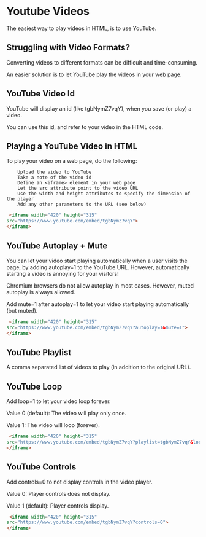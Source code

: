 # Youtube Videos

The easiest way to play videos in HTML, is to use YouTube.

## Struggling with Video Formats?
Converting videos to different formats can be difficult and time-consuming.

An easier solution is to let YouTube play the videos in your web page.

## YouTube Video Id
YouTube will display an id (like tgbNymZ7vqY), when you save (or play) a video.

You can use this id, and refer to your video in the HTML code.

## Playing a YouTube Video in HTML
To play your video on a web page, do the following:
```
    Upload the video to YouTube
    Take a note of the video id
    Define an <iframe> element in your web page
    Let the src attribute point to the video URL
    Use the width and height attributes to specify the dimension of the player
    Add any other parameters to the URL (see below)

```
```html
 <iframe width="420" height="315"
src="https://www.youtube.com/embed/tgbNymZ7vqY">
</iframe> 
```

## YouTube Autoplay + Mute
You can let your video start playing automatically when a user visits the page, by adding autoplay=1 to the YouTube URL. However, automatically starting a video is annoying for your visitors!

Chromium browsers do not allow autoplay in most cases. However, muted autoplay is always allowed.

Add mute=1 after autoplay=1 to let your video start playing automatically (but muted).

```html
 <iframe width="420" height="315"
src="https://www.youtube.com/embed/tgbNymZ7vqY?autoplay=1&mute=1">
</iframe> 
```

## YouTube Playlist
A comma separated list of videos to play (in addition to the original URL).

## YouTube Loop
Add loop=1 to let your video loop forever.

Value 0 (default): The video will play only once.

Value 1: The video will loop (forever).

```html
 <iframe width="420" height="315"
src="https://www.youtube.com/embed/tgbNymZ7vqY?playlist=tgbNymZ7vqY&loop=1">
</iframe> 
```

## YouTube Controls
Add controls=0 to not display controls in the video player.

Value 0: Player controls does not display.

Value 1 (default): Player controls display.
```html
 <iframe width="420" height="315"
src="https://www.youtube.com/embed/tgbNymZ7vqY?controls=0">
</iframe> 
```

